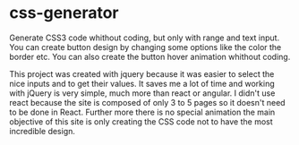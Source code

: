 # css-generator

Generate CSS3 code whithout coding, but only with range and text input.
You can create button design by changing some options like the color the border etc. You can also create the button hover animation whithout coding.

This project was created with jquery because it was easier to select the nice inputs and to get their values. It saves me a lot of time and working with jQuery is very simple, much more than react or angular. I didn't use react because the site is composed of only 3 to 5 pages so it doesn't need to be done in React. Further more there is no special animation the main objective of this site is only creating the CSS code not to have the most incredible design.
